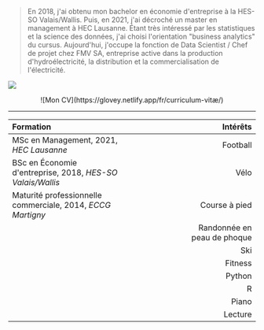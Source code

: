 
> En 2018, j'ai obtenu mon bachelor en économie d'entreprise à la HES-SO Valais/Wallis. Puis, en 2021, j'ai décroché un master en management à HEC Lausanne. Étant très intéressé par les statistiques et la science des données, j'ai choisi l'orientation "business analytics" du cursus. Aujourd'hui, j'occupe la fonction de Data Scientist / Chef de projet chez FMV SA, entreprise active dans la production d'hydroélectricité, la distribution et la commercialisation de l'électricité.


![](/profile.png)


<center>
![Mon CV](https://glovey.netlify.app/fr/curriculum-vitæ/)
</center>

---

| **Formation**                                                   |                      | **Intérêts**                                                   |
|:----------------------------------------------------------------|----------------------|----------------------------------------------------------------:|
| MSc en Management, 2021, *HEC Lausanne*                         |                      | Football                                                       |
| BSc en Économie d'entreprise, 2018, *HES-SO Valais/Wallis*      |                      | Vélo                                                           |
| Maturité professionnelle commerciale, 2014, *ECCG Martigny*     |                      | Course à pied                                                  |
|                                                                 |                      | Randonnée en peau de phoque                                    |
|                                                                 |                      | Ski                                                            |
|                                                                 |                      | Fitness                                                        |
|                                                                 |                      | Python                                                         |
|                                                                 |                      | R                                                              |
|                                                                 |                      | Piano                                                          |
|                                                                 |                      | Lecture                                                        |
